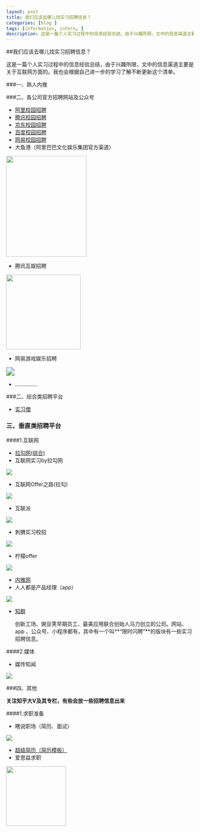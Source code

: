 ```yaml
---
layout: post
title: 我们应该去哪儿找实习招聘信息？
categories: [blog ]
tags: [information, intern, ]
description: 这是一篇个人实习过程中的信息经验总结，由于兴趣所限，文中的信息渠道主要是关于互联网方面的。我也会根据自己进一步的学习了解不断更新这个清单。
---
```


##我们应该去哪儿找实习招聘信息？

这是一篇个人实习过程中的信息经验总结，由于兴趣所限，文中的信息渠道主要是关于互联网方面的。我也会根据自己进一步的学习了解不断更新这个清单。

###一、熟人内推

###二、各公司官方招聘网站及公众号

- [阿里校园招聘](https://campus.alibaba.com)
- [腾讯校园招聘](https://join.qq.com)
- [京东校园招聘](http://campus.jd.com/home)
- [百度校园招聘](https://talent.baidu.com/external/baidu/campus.html)
- [网易校园招聘](http://campus.163.com/#/home)
- 大鱼港（阿里巴巴文化娱乐集团官方渠道）
<div align="left"><img src="https://mmbiz.qpic.cn/mmbiz_gif/McGug2E8vJdQ78sMeZhsM5t7qkwxGnibsXiawPOp23UHRxGFDsCvr6aq5ZWMiadU5NmqBTwIqdJX6VzCq64dsDm6Q/640?wxfrom=5&wx_lazy=1" width="216px" height="270px" />

</div>

- 腾讯互娱招聘



<div align="left"> <img src="https://mmbiz.qpic.cn/mmbiz_jpg/VniaibzdaZVRg0aRmLWtiaTU6ib9qO418vcg4IVW8Q4nUzcQ0Jgxicl9JCFibHYqQH1c2bwV6ktJHebs3k5mPQb1bVUQ/640?wx_fmt=jpeg&wxfrom=5&wx_lazy=1" width="200px" height="200px"/></div>

- 网易游戏娱乐招聘



<div align="left"><img src="https://mp.weixin.qq.com/mp/qrcode?scene=10000004&size=102&__biz=MzAwMzk4MDIxMw==&mid=100001072&idx=1&sn=5e25007ae54611eae36799c2167fe09a&send_time=" style="zoom:140%"/></div>

- ...............

###二、综合类招聘平台

- [实习僧](https://www.shixiseng.com)

### 三、垂直类招聘平台

####1.互联网

- [拉勾网(综合)](https://www.lagou.com/)
- 互联网实习by拉勾网

<div align="left"><img src="https://mp.weixin.qq.com/mp/qrcode?scene=10000004&size=102&__biz=MzA3ODg0NDEzMA==&mid=2654126395&idx=1&sn=3fac29ba41bcb1a527ef0bd5af576fd5&send_time=" /><div>

- 互联网Offer之路(拉勾)

<div align="left"><img src="https://mp.weixin.qq.com/mp/qrcode?scene=10000004&size=102&__biz=MzI4NTYyMDU0OQ==&mid=2247487352&idx=1&sn=1b03194e871b81fafab29a9636251195&send_time="></div>

- 互联派

<div align="left"><img src="https://mp.weixin.qq.com/mp/qrcode?scene=10000004&size=102&__biz=MzI1ODc4MzMwMQ==&mid=2247490396&idx=4&sn=aec81a068cfb1dfb78b3b0ad4f950281&send_time=" /></div>

- 刺猬实习校招

<div align="left"><img src="https://mp.weixin.qq.com/mp/qrcode?scene=10000004&size=102&__biz=MjM5Mjc4NzkyNw==&mid=2674570839&idx=1&sn=f053aa0415af033589f478d1aa481eb6&send_time="></div>

- 柠檬offer

<div align="left"><img src="https://mp.weixin.qq.com/mp/qrcode?scene=10000004&size=102&__biz=MzIyNTM5NTE4Mw==&mid=2247485641&idx=1&sn=49dfd94824e555beec6122acddcc3573&send_time="></div>

- [内推网](http://www.neitui.me)
- 人人都是产品经理（app）

<div align="left"><img src="http://image.woshipm.com/build/img/footer-appdownload.png"></div>

- [知群](http://study.zuimeia.com/) 

  创新工场、豌豆荚早期员工、最美应用联合创始人马力创立的公司。网站、app 、公众号、小程序都有，其中有一个叫**“限时闪聘”**的版块有一些实习招聘信息。

####2.媒体

- 媒传知闻

<div align="left"><img src="https://mp.weixin.qq.com/mp/qrcode?scene=10000004&size=102&__biz=MzU3ODI1NTkxMw==&mid=100000004&idx=1&sn=77169ca0963396cf1164a55f527c39f5&send_time=" /></div>



###四、其他

**关注知乎大V及其专栏，有些会放一些招聘信息出来**

####1.求职准备

- 瞎说职场（简历、面试）

<div align="left"><img src="https://mp.weixin.qq.com/mp/qrcode?scene=10000004&size=102&__biz=MjM5MDQ1NjM2Mw==&mid=2448232967&idx=1&sn=ed4aa1f6c0180d303e85835da71d89ca&send_time="></div>

- [超级简历（简历模板）](https://www.wondercv.com/)
- 爱思益求职

<div align="left"><img src="https://mmbiz.qpic.cn/mmbiz_png/icv0PGqotHXtS2EGpNo8TknA5Qwos4pZqTlfxkC3FOWMb8eORCUla8k25ayd4rPN6JkN85yvWQyd5k1OiaD7g2kw/640?wxfrom=5&wx_lazy=1" width="160px" height="160px"></div>